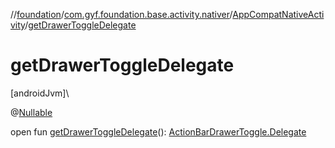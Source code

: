 //[foundation](../../../index.md)/[com.gyf.foundation.base.activity.nativer](../index.md)/[AppCompatNativeActivity](index.md)/[getDrawerToggleDelegate](get-drawer-toggle-delegate.md)

# getDrawerToggleDelegate

[androidJvm]\

@[Nullable](https://developer.android.com/reference/kotlin/androidx/annotation/Nullable.html)

open fun [getDrawerToggleDelegate](get-drawer-toggle-delegate.md)(): [ActionBarDrawerToggle.Delegate](https://developer.android.com/reference/kotlin/androidx/appcompat/app/ActionBarDrawerToggle.Delegate.html)